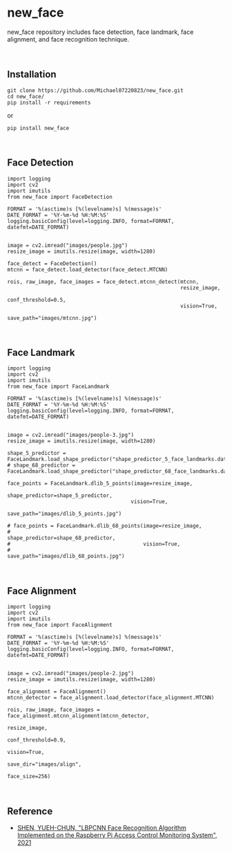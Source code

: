 # new_face

<p>
    new_face repository includes face detection, face landmark, face alignment, and face recognition technique.
<p><br>

## Installation
    git clone https://github.com/Michael07220823/new_face.git
    cd new_face/
    pip install -r requirements

or

    pip install new_face
<br>


## Face Detection
    import logging
    import cv2
    import imutils
    from new_face import FaceDetection

    FORMAT = '%(asctime)s [%(levelname)s] %(message)s'
    DATE_FORMAT = '%Y-%m-%d %H:%M:%S'
    logging.basicConfig(level=logging.INFO, format=FORMAT, datefmt=DATE_FORMAT)


    image = cv2.imread("images/people.jpg")
    resize_image = imutils.resize(image, width=1280)

    face_detect = FaceDetection()
    mtcnn = face_detect.load_detector(face_detect.MTCNN)

    rois, raw_image, face_images = face_detect.mtcnn_detect(mtcnn,
                                                            resize_image,
                                                            conf_threshold=0.5,
                                                            vision=True,
                                                            save_path="images/mtcnn.jpg")
<br>


## Face Landmark
    import logging
    import cv2
    import imutils
    from new_face import FaceLandmark

    FORMAT = '%(asctime)s [%(levelname)s] %(message)s'
    DATE_FORMAT = '%Y-%m-%d %H:%M:%S'
    logging.basicConfig(level=logging.INFO, format=FORMAT, datefmt=DATE_FORMAT)


    image = cv2.imread("images/people-3.jpg")
    resize_image = imutils.resize(image, width=1280)

    shape_5_predictor = FaceLandmark.load_shape_predictor("shape_predictor_5_face_landmarks.dat")
    # shape_68_predictor = FaceLandmark.load_shape_predictor("shape_predictor_68_face_landmarks.dat")

    face_points = FaceLandmark.dlib_5_points(image=resize_image,
                                            shape_predictor=shape_5_predictor,
                                            vision=True,
                                            save_path="images/dlib_5_points.jpg")

    # face_points = FaceLandmark.dlib_68_points(image=resize_image,
    #                                           shape_predictor=shape_68_predictor,
    #                                           vision=True,
    #                                           save_path="images/dlib_68_points.jpg")
<br>


## Face Alignment
    import logging
    import cv2
    import imutils
    from new_face import FaceAlignment

    FORMAT = '%(asctime)s [%(levelname)s] %(message)s'
    DATE_FORMAT = '%Y-%m-%d %H:%M:%S'
    logging.basicConfig(level=logging.INFO, format=FORMAT, datefmt=DATE_FORMAT)


    image = cv2.imread("images/people-2.jpg")
    resize_image = imutils.resize(image, width=1280)

    face_alignment = FaceAlignment()
    mtcnn_detector = face_alignment.load_detector(face_alignment.MTCNN)

    rois, raw_image, face_images = face_alignment.mtcnn_alignment(mtcnn_detector,
                                                                  resize_image,
                                                                  conf_threshold=0.9,
                                                                  vision=True,
                                                                  save_dir="images/align",
                                                                  face_size=256)
<br>


## Reference
* [SHEN, YUEH-CHUN, "LBPCNN Face Recognition Algorithm Implemented on the Raspberry Pi Access Control Monitoring System", 2021](https://hdl.handle.net/11296/hytkck)